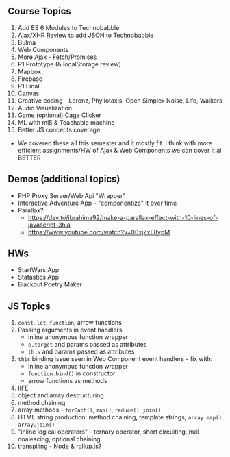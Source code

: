 ## Course Topics

1. Add ES 6 Modules to Technobabble
1. Ajax/XHR Review to add JSON to Technobabble
1. Bulma
1. Web Components
1. More Ajax - Fetch/Promises
1. P1 Prototype (& localStorage review)
1. Mapbox
1. Firebase
1. P1 Final
1. Canvas
1. Creative coding - Lorenz, Phyllotaxis, Open Simplex Noise, Life, Walkers
1. Audio Visualization
1. Game (optional) Cage Clicker
1. ML with ml5 & Teachable machine
1. Better JS concepts coverage

- We covered these all this semester and it mostly fit. I think with more efficient assignments/HW of Ajax & Web Components we can cover it all BETTER

## Demos (additional topics)

- PHP Proxy Server/Web Api "Wrapper"
- Interactive Adventure App - "componentize" it over time
- Parallax?
  - https://dev.to/ibrahima92/make-a-parallax-effect-with-10-lines-of-javascript-3hia
  - https://www.youtube.com/watch?v=00xjZxL8ypM

## HWs
- StartWars App
- Statastics App
- Blackout Poetry Maker

## JS Topics
1. `const`, `let`, `function`, arrow functions
2. Passing arguments in event handlers
    - inline anonymous function wrapper
    - `e.target` and params passed as attributes
    - `this` and params passed as attributes
3. `this` binding issue seen in Web Component event handlers - fix with:
    - inline anonymous function wrapper
    - `function.bind()` in constructor
    - arrow functions as methods
4. IIFE
5. object and array destructuring
6. method chaining
7. array methods - `forEach()`, `map()`, `reduce()`, `join()`
8. HTML string production: method chaining, template strings, `array.map()`. `array.join()`
9. "inline logical operators" - ternary operator, short circuiting, null coalescing, optional chaining
10. transpiling - Node & rollup.js?
